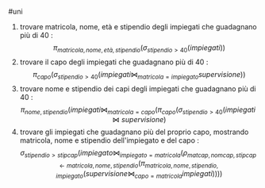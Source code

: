 #uni 
1. trovare matricola, nome, età e stipendio degli impiegati che guadagnano più di 40
   : $$ \pi_{matricola, nome, età, stipendio}(\sigma_{stipendio > 40}(impiegati))$$
2. trovare il capo degli impiegati che guadagnano più di 40
   : $$ \pi_{capo}(\sigma_{stipendio > 40}({impiegati \bowtie_{matricola=impiegato}supervisione}))$$
3. trovare nome e stipendio dei capi degli impiegati che guadagnano più di 40
   : $$\pi_{nome, stipendio}(impiegati \bowtie_{matricola = capo} (\pi_{capo}(\sigma_{stipendio > 40}(impiegati\bowtie supervisione)$$
4. trovare gli impiegati che guadagnano più del proprio capo, mostrando matricola, nome e stipendio dell'impiegato e del capo
   : $$\sigma_{stipendio>stipcap}(impiegato \bowtie_{impiegato=matricola}(\rho_{matcap,nomcap,stipcap\leftarrow matricola,nome,stipendio}(\pi_{matricola,nome,stipendio,impiegato}(supervisione \bowtie_{capo=matricola}impiegati))))$$
